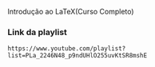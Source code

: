 Introdução ao LaTeX(Curso Completo)

### Link da playlist

```
https://www.youtube.com/playlist?list=PLa_2246N48_p9ndUHlO255uvKtSR8mshE
```
